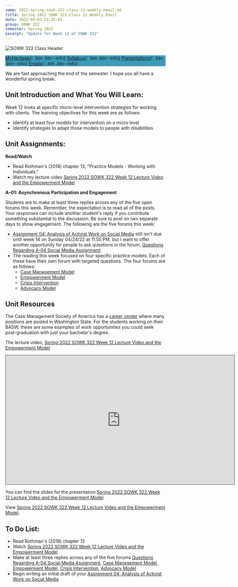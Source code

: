```yaml
---
name: 2022-spring-sowk-322-class-12-weekly-email.md
title: Spring 2022 SOWK 322 Class 12 Weekly Email
date: 2022-04-03 23:25:01
group: SOWK 322
semester: Spring 2022
excerpt: "Update for Week 12 of SOWK 322"
---
```


![SOWK 322 Class Header](https://jacobrcampbell.com/assets/media/2022-spring-sowk-322-class-header.png)

<div style="background-color: #3b9cba; width: 100%;" markdown="1">

[MyHeritage](https://myheritage.heritage.edu/ICS/Academics/SOWK/SOWK_322/2122_SP-SOWK_322-0/){: .btn .btn--info}
[Syllabus](https://jacobrcampbell.com/assets/media/2022-spring-sowk-322-syllabus.pdf){: .btn .btn--info}
[Presentations](https://presentations.jacobrcampbell.com){: .btn .btn--info}
[Emails](https://jacobrcampbell.com/communications/){: .btn .btn--info}

</div>

We are fast approaching the end of the semester. I hope you all have a wonderful spring break.

## Unit Introduction and What You Will Learn:

Week 12 looks at specific micro-level intervention strategies for working with clients. The learning objectives for this week are as follows:

- Identify at least four models for intervention on a micro level
- Identify strategies to adapt those models to people with disabilities

## Unit Assignments:

**Read/Watch**

- Read Rothman's (2018) chapter 13, "Practice Models - Working with Individuals."
- Watch my lecture video [Spring 2022 SOWK 322 Week 12 Lecture Video and the Empowerment Model](https://heritage.hosted.panopto.com/Panopto/Pages/Viewer.aspx?id=f72d1784-bf98-422b-8168-ae6d0052e797) 

**A–01: Asynchronous Participation and Engagement**

Students are to make at least three replies across any of the five open forums this week. Remember, the expectation is to read all of the posts. Your responses can include another student's reply if you contribute something substantial to the discussion. Be sure to post on two separate days to show engagement. The following are the five forums this week:

- [Assignment 04: Analysis of Activist Work on Social Media](https://myheritage.heritage.edu/ICS/Portlets/ICS/Handoutportlet/viewhandler.ashx?handout_id=c8fb4b96-8035-46b3-87a7-5db5717ff598) still isn't due until week 14 on Sunday 04/24/22 at 11:55 PM, but I want to offer another opportunity for people to ask questions in the forum, [Questions Regarding A-04 Social Media Assignment](https://myheritage.heritage.edu/ICS/Academics/SOWK/SOWK_322/2122_SP-SOWK_322-0/W-12_44_-_410.jnz?portlet=Group_Discussion_Forums&screen=PostView&screenType=change&id=4d3173d2-cb46-4dd5-b4da-b1e02b82269c).
- The reading this week focused on four specific practice models. Each of these have their own forum with targeted questions. The four forums are as follows:
	* [Case Management Model](https://myheritage.heritage.edu/ICS/Academics/SOWK/SOWK_322/2122_SP-SOWK_322-0/W-12_44_-_410.jnz?portlet=Group_Discussion_Forums&screen=PostView&screenType=change&id=096d0b0e-5fb7-41ea-9b20-0ae9bf0d99f7)
	* [Empowerment Model](https://myheritage.heritage.edu/ICS/Academics/SOWK/SOWK_322/2122_SP-SOWK_322-0/W-12_44_-_410.jnz?portlet=Group_Discussion_Forums&screen=PostView&screenType=change&id=05c0a2e8-afb3-4594-ae25-d04bf24e106a)
	* [Crisis Intervention](https://myheritage.heritage.edu/ICS/Academics/SOWK/SOWK_322/2122_SP-SOWK_322-0/W-12_44_-_410.jnz?portlet=Group_Discussion_Forums&screen=PostView&screenType=change&id=e068c86c-14cc-4994-a83d-dfba7b0c5725)
	* [Advocacy Model](https://myheritage.heritage.edu/ICS/Academics/SOWK/SOWK_322/2122_SP-SOWK_322-0/W-12_44_-_410.jnz?portlet=Group_Discussion_Forums&screen=PostView&screenType=change&id=e30f6feb-96f0-4609-9492-4a868536a34e)


## Unit Resources

The Case Management Society of America has a [career center](https://careers.cmsa.org/jobseekers/) where many positions are posted in Washington State. For the students working on their BASW, these are some examples of work opportunities you could seek post-graduation with just your bachelor's degree.

The lecture video, [Spring 2022 SOWK 322 Week 12 Lecture Video and the Empowerment Model](https://heritage.hosted.panopto.com/Panopto/Pages/Viewer.aspx?id=f72d1784-bf98-422b-8168-ae6d0052e797)

<iframe src="https://heritage.hosted.panopto.com/Panopto/Pages/Embed.aspx?id=f72d1784-bf98-422b-8168-ae6d0052e797&autoplay=false&offerviewer=true&showtitle=true&showbrand=true&captions=false&interactivity=all" height="405" width="720" style="border: 1px solid #464646;" allowfullscreen allow="autoplay"></iframe>

You can find the slides for the presentation [Spring 2022 SOWK 322 Week 12 Lecture Video and the Empowerment Model](https://presentations.jacobrcampbell.com/4d51y3).

<p data-notist="campjacob/4d51y3">View <a href="https://presentations.jacobrcampbell.com/4d51y3">Spring 2022 SOWK 322 Week 12 Lecture Video and the Empowerment Model</a>.</p><script async src="https://on.notist.cloud/embed/002.js"></script>



## To Do List:

- Read Rothman's (2018) chapter 13
- Watch [Spring 2022 SOWK 322 Week 12 Lecture Video and the Empowerment Model](https://heritage.hosted.panopto.com/Panopto/Pages/Viewer.aspx?id=f72d1784-bf98-422b-8168-ae6d0052e797)
- Make at least three replies across any of the five forums [Questions Regarding A-04 Social Media Assignment](https://myheritage.heritage.edu/ICS/Academics/SOWK/SOWK_322/2122_SP-SOWK_322-0/W-12_44_-_410.jnz?portlet=Group_Discussion_Forums&screen=PostView&screenType=change&id=4d3173d2-cb46-4dd5-b4da-b1e02b82269c), [Case Management Model](https://myheritage.heritage.edu/ICS/Academics/SOWK/SOWK_322/2122_SP-SOWK_322-0/W-12_44_-_410.jnz?portlet=Group_Discussion_Forums&screen=PostView&screenType=change&id=096d0b0e-5fb7-41ea-9b20-0ae9bf0d99f7), [Empowerment Model](https://myheritage.heritage.edu/ICS/Academics/SOWK/SOWK_322/2122_SP-SOWK_322-0/W-12_44_-_410.jnz?portlet=Group_Discussion_Forums&screen=PostView&screenType=change&id=05c0a2e8-afb3-4594-ae25-d04bf24e106a), [Crisis Intervention](https://myheritage.heritage.edu/ICS/Academics/SOWK/SOWK_322/2122_SP-SOWK_322-0/W-12_44_-_410.jnz?portlet=Group_Discussion_Forums&screen=PostView&screenType=change&id=e068c86c-14cc-4994-a83d-dfba7b0c5725), [Advocacy Model](https://myheritage.heritage.edu/ICS/Academics/SOWK/SOWK_322/2122_SP-SOWK_322-0/W-12_44_-_410.jnz?portlet=Group_Discussion_Forums&screen=PostView&screenType=change&id=e30f6feb-96f0-4609-9492-4a868536a34e)
- Begin writing an initial draft of your [Assignment 04: Analysis of Activist Work on Social Media](https://myheritage.heritage.edu/ICS/Portlets/ICS/Handoutportlet/viewhandler.ashx?handout_id=c8fb4b96-8035-46b3-87a7-5db5717ff598)